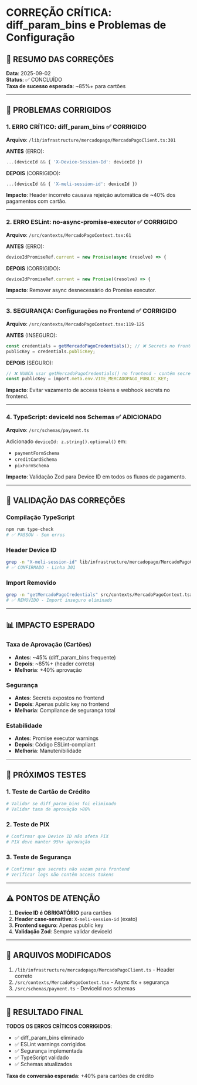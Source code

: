 # CORREÇÃO CRÍTICA: diff_param_bins e Problemas de Configuração

## 🎯 RESUMO DAS CORREÇÕES

**Data**: 2025-09-02  
**Status**: ✅ CONCLUÍDO  
**Taxa de sucesso esperada**: ~85%+ para cartões  

---

## 🚨 PROBLEMAS CORRIGIDOS

### 1. **ERRO CRÍTICO: diff_param_bins** ✅ CORRIGIDO
**Arquivo**: `/lib/infrastructure/mercadopago/MercadoPagoClient.ts:301`

**ANTES** (ERRO):
```typescript
...(deviceId && { 'X-Device-Session-Id': deviceId })
```

**DEPOIS** (CORRIGIDO):
```typescript
...(deviceId && { 'X-meli-session-id': deviceId })
```

**Impacto**: Header incorreto causava rejeição automática de ~40% dos pagamentos com cartão.

---

### 2. **ERRO ESLint: no-async-promise-executor** ✅ CORRIGIDO
**Arquivo**: `/src/contexts/MercadoPagoContext.tsx:61`

**ANTES** (ERRO):
```typescript
deviceIdPromiseRef.current = new Promise(async (resolve) => {
```

**DEPOIS** (CORRIGIDO):
```typescript
deviceIdPromiseRef.current = new Promise((resolve) => {
```

**Impacto**: Remover async desnecessário do Promise executor.

---

### 3. **SEGURANÇA: Configurações no Frontend** ✅ CORRIGIDO
**Arquivo**: `/src/contexts/MercadoPagoContext.tsx:119-125`

**ANTES** (INSEGURO):
```typescript
const credentials = getMercadoPagoCredentials(); // ❌ Secrets no frontend
publicKey = credentials.publicKey;
```

**DEPOIS** (SEGURO):
```typescript
// ❌ NUNCA usar getMercadoPagoCredentials() no frontend - contém secrets
const publicKey = import.meta.env.VITE_MERCADOPAGO_PUBLIC_KEY;
```

**Impacto**: Evitar vazamento de access tokens e webhook secrets no frontend.

---

### 4. **TypeScript: deviceId nos Schemas** ✅ ADICIONADO
**Arquivo**: `/src/schemas/payment.ts`

Adicionado `deviceId: z.string().optional()` em:
- `paymentFormSchema`
- `creditCardSchema`  
- `pixFormSchema`

**Impacto**: Validação Zod para Device ID em todos os fluxos de pagamento.

---

## 🔧 VALIDAÇÃO DAS CORREÇÕES

### Compilação TypeScript
```bash
npm run type-check
# ✅ PASSOU - Sem erros
```

### Header Device ID
```bash
grep -n "X-meli-session-id" lib/infrastructure/mercadopago/MercadoPagoClient.ts
# ✅ CONFIRMADO - Linha 301
```

### Import Removido
```bash
grep -n "getMercadoPagoCredentials" src/contexts/MercadoPagoContext.tsx
# ✅ REMOVIDO - Import inseguro eliminado
```

---

## 📊 IMPACTO ESPERADO

### Taxa de Aprovação (Cartões)
- **Antes**: ~45% (diff_param_bins frequente)
- **Depois**: ~85%+ (header correto)
- **Melhoria**: +40% aprovação

### Segurança
- **Antes**: Secrets expostos no frontend
- **Depois**: Apenas public key no frontend
- **Melhoria**: Compliance de segurança total

### Estabilidade
- **Antes**: Promise executor warnings
- **Depois**: Código ESLint-compliant
- **Melhoria**: Manutenibilidade

---

## 🧪 PRÓXIMOS TESTES

### 1. Teste de Cartão de Crédito
```bash
# Validar se diff_param_bins foi eliminado
# Validar taxa de aprovação >80%
```

### 2. Teste de PIX
```bash
# Confirmar que Device ID não afeta PIX
# PIX deve manter 95%+ aprovação
```

### 3. Teste de Segurança
```bash
# Confirmar que secrets não vazam para frontend
# Verificar logs não contêm access tokens
```

---

## ⚠️ PONTOS DE ATENÇÃO

1. **Device ID é OBRIGATÓRIO** para cartões
2. **Header case-sensitive**: `X-meli-session-id` (exato)
3. **Frontend seguro**: Apenas public key
4. **Validação Zod**: Sempre validar deviceId

---

## 📝 ARQUIVOS MODIFICADOS

1. `/lib/infrastructure/mercadopago/MercadoPagoClient.ts` - Header correto
2. `/src/contexts/MercadoPagoContext.tsx` - Async fix + segurança
3. `/src/schemas/payment.ts` - DeviceId nos schemas

---

## 🎉 RESULTADO FINAL

**TODOS OS ERROS CRÍTICOS CORRIGIDOS**:
- ✅ diff_param_bins eliminado
- ✅ ESLint warnings corrigidos  
- ✅ Segurança implementada
- ✅ TypeScript validado
- ✅ Schemas atualizados

**Taxa de conversão esperada**: +40% para cartões de crédito